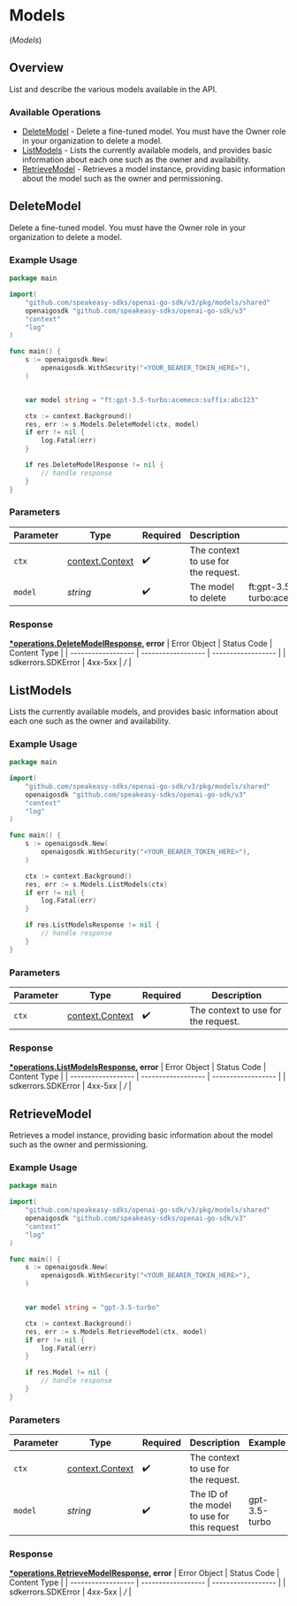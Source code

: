 # Models
(*Models*)

## Overview

List and describe the various models available in the API.

### Available Operations

* [DeleteModel](#deletemodel) - Delete a fine-tuned model. You must have the Owner role in your organization to delete a model.
* [ListModels](#listmodels) - Lists the currently available models, and provides basic information about each one such as the owner and availability.
* [RetrieveModel](#retrievemodel) - Retrieves a model instance, providing basic information about the model such as the owner and permissioning.

## DeleteModel

Delete a fine-tuned model. You must have the Owner role in your organization to delete a model.

### Example Usage

```go
package main

import(
	"github.com/speakeasy-sdks/openai-go-sdk/v3/pkg/models/shared"
	openaigosdk "github.com/speakeasy-sdks/openai-go-sdk/v3"
	"context"
	"log"
)

func main() {
    s := openaigosdk.New(
        openaigosdk.WithSecurity("<YOUR_BEARER_TOKEN_HERE>"),
    )


    var model string = "ft:gpt-3.5-turbo:acemeco:suffix:abc123"

    ctx := context.Background()
    res, err := s.Models.DeleteModel(ctx, model)
    if err != nil {
        log.Fatal(err)
    }

    if res.DeleteModelResponse != nil {
        // handle response
    }
}
```

### Parameters

| Parameter                                             | Type                                                  | Required                                              | Description                                           | Example                                               |
| ----------------------------------------------------- | ----------------------------------------------------- | ----------------------------------------------------- | ----------------------------------------------------- | ----------------------------------------------------- |
| `ctx`                                                 | [context.Context](https://pkg.go.dev/context#Context) | :heavy_check_mark:                                    | The context to use for the request.                   |                                                       |
| `model`                                               | *string*                                              | :heavy_check_mark:                                    | The model to delete                                   | ft:gpt-3.5-turbo:acemeco:suffix:abc123                |


### Response

**[*operations.DeleteModelResponse](../../pkg/models/operations/deletemodelresponse.md), error**
| Error Object       | Status Code        | Content Type       |
| ------------------ | ------------------ | ------------------ |
| sdkerrors.SDKError | 4xx-5xx            | */*                |

## ListModels

Lists the currently available models, and provides basic information about each one such as the owner and availability.

### Example Usage

```go
package main

import(
	"github.com/speakeasy-sdks/openai-go-sdk/v3/pkg/models/shared"
	openaigosdk "github.com/speakeasy-sdks/openai-go-sdk/v3"
	"context"
	"log"
)

func main() {
    s := openaigosdk.New(
        openaigosdk.WithSecurity("<YOUR_BEARER_TOKEN_HERE>"),
    )

    ctx := context.Background()
    res, err := s.Models.ListModels(ctx)
    if err != nil {
        log.Fatal(err)
    }

    if res.ListModelsResponse != nil {
        // handle response
    }
}
```

### Parameters

| Parameter                                             | Type                                                  | Required                                              | Description                                           |
| ----------------------------------------------------- | ----------------------------------------------------- | ----------------------------------------------------- | ----------------------------------------------------- |
| `ctx`                                                 | [context.Context](https://pkg.go.dev/context#Context) | :heavy_check_mark:                                    | The context to use for the request.                   |


### Response

**[*operations.ListModelsResponse](../../pkg/models/operations/listmodelsresponse.md), error**
| Error Object       | Status Code        | Content Type       |
| ------------------ | ------------------ | ------------------ |
| sdkerrors.SDKError | 4xx-5xx            | */*                |

## RetrieveModel

Retrieves a model instance, providing basic information about the model such as the owner and permissioning.

### Example Usage

```go
package main

import(
	"github.com/speakeasy-sdks/openai-go-sdk/v3/pkg/models/shared"
	openaigosdk "github.com/speakeasy-sdks/openai-go-sdk/v3"
	"context"
	"log"
)

func main() {
    s := openaigosdk.New(
        openaigosdk.WithSecurity("<YOUR_BEARER_TOKEN_HERE>"),
    )


    var model string = "gpt-3.5-turbo"

    ctx := context.Background()
    res, err := s.Models.RetrieveModel(ctx, model)
    if err != nil {
        log.Fatal(err)
    }

    if res.Model != nil {
        // handle response
    }
}
```

### Parameters

| Parameter                                             | Type                                                  | Required                                              | Description                                           | Example                                               |
| ----------------------------------------------------- | ----------------------------------------------------- | ----------------------------------------------------- | ----------------------------------------------------- | ----------------------------------------------------- |
| `ctx`                                                 | [context.Context](https://pkg.go.dev/context#Context) | :heavy_check_mark:                                    | The context to use for the request.                   |                                                       |
| `model`                                               | *string*                                              | :heavy_check_mark:                                    | The ID of the model to use for this request           | gpt-3.5-turbo                                         |


### Response

**[*operations.RetrieveModelResponse](../../pkg/models/operations/retrievemodelresponse.md), error**
| Error Object       | Status Code        | Content Type       |
| ------------------ | ------------------ | ------------------ |
| sdkerrors.SDKError | 4xx-5xx            | */*                |
